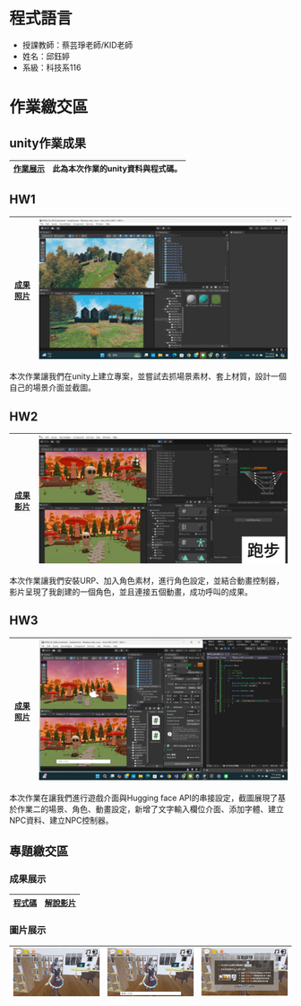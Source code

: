# 程式語言

 - 授課教師：蔡芸琤老師/KID老師
 - 姓名：邱鈺婷
 - 系級：科技系116

# 作業繳交區
## unity作業成果
| [作業展示](https://github.com/MocuAcqu/NTNU_PL_0926_homework) | 此為本次作業的unity資料與程式碼。 |
|--|--|

## HW1

| [成果照片](https://drive.google.com/file/d/1CVwlXwwnlaZvRfEUGnFwszrKWjIFIdE8/view?usp=sharing) | ![image](第一次作業.png) |
|--|--|


本次作業讓我們在unity上建立專案，並嘗試去抓場景素材、套上材質，設計一個自己的場景介面並截圖。

## HW2

| [成果影片](https://youtu.be/gkp_M96XSqE) | ![image](骨頭跑步.png) |
|--|--|

本次作業讓我們安裝URP、加入角色素材，進行角色設定，並結合動畫控制器，影片呈現了我創建的一個角色，並且連接五個動畫，成功呼叫的成果。

## HW3

| [成果照片](https://drive.google.com/file/d/1UHg8L2vZCrx2vsOUCPoIdFJdK8U9IY0A/view?usp=sharing) | ![image](第三次作業.png) |
|--|--|

本次作業在讓我們進行遊戲介面與Hugging face API的串接設定，截圖展現了基於作業二的場景、角色、動畫設定，新增了文字輸入欄位介面、添加字體、建立NPC資料、建立NPC控制器。

## 專題繳交區
### 成果展示
| [程式碼](https://github.com/MocuAcqu/NTNU_PL_Library) | [解說影片](https://youtu.be/Xl6CxgXtN0w) |
 |--|--|

### 圖片展示
 | ![image](莫奇1.png) | ![image](莫奇2.png) | ![image](互動說明.png) |
 |--|--|--|
